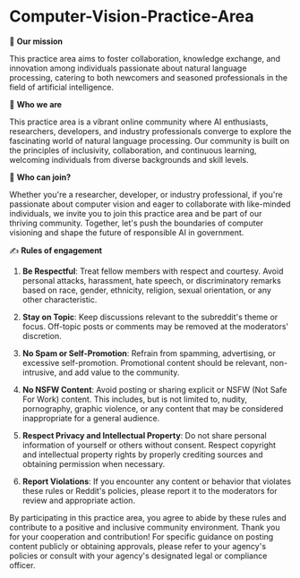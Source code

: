 # Computer-Vision-Practice-Area

:seedling: **Our mission**

This practice area aims to foster collaboration, knowledge exchange, and innovation among individuals passionate about natural language processing, catering to both newcomers and seasoned professionals in the field of artificial intelligence.

:cherry_blossom: **Who we are**

This practice area is a vibrant online community where AI enthusiasts, researchers, developers, and industry professionals converge to explore the fascinating world of natural language processing. Our community is built on the principles of inclusivity, collaboration, and continuous learning, welcoming individuals from diverse backgrounds and skill levels.

:busts_in_silhouette: **Who can join?**

Whether you're a researcher, developer, or industry professional, if you're passionate about computer vision and eager to collaborate with like-minded individuals, we invite you to join this practice area and be part of our thriving community. Together, let's push the boundaries of computer visioning and shape the future of responsible AI in government.

:writing_hand: **Rules of engagement**

1) **Be Respectful**: Treat fellow members with respect and courtesy. Avoid personal attacks, harassment, hate speech, or discriminatory remarks based on race, gender, ethnicity, religion, sexual orientation, or any other characteristic.

2) **Stay on Topic**: Keep discussions relevant to the subreddit's theme or focus. Off-topic posts or comments may be removed at the moderators' discretion.

3) **No Spam or Self-Promotion**: Refrain from spamming, advertising, or excessive self-promotion. Promotional content should be relevant, non-intrusive, and add value to the community.

4) **No NSFW Content**: Avoid posting or sharing explicit or NSFW (Not Safe For Work) content. This includes, but is not limited to, nudity, pornography, graphic violence, or any content that may be considered inappropriate for a general audience.

5) **Respect Privacy and Intellectual Property**: Do not share personal information of yourself or others without consent. Respect copyright and intellectual property rights by properly crediting sources and obtaining permission when necessary.

6) **Report Violations**: If you encounter any content or behavior that violates these rules or Reddit's policies, please report it to the moderators for review and appropriate action.

By participating in this practice area, you agree to abide by these rules and contribute to a positive and inclusive community environment. Thank you for your cooperation and contribution! For specific guidance on posting content publicly or obtaining approvals, please refer to your agency's policies or consult with your agency's designated legal or compliance officer.
